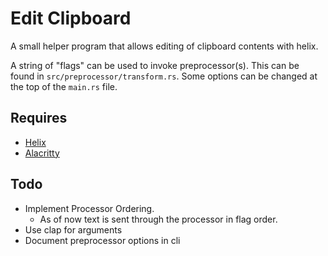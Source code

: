 # Edit Clipboard

A small helper program that allows editing of clipboard contents with helix.

A string of "flags" can be used to invoke preprocessor(s). This can be found in `src/preprocessor/transform.rs`. Some options can be changed at the top of the `main.rs` file.

## Requires

- [Helix](https://helix-editor.com/)
- [Alacritty](https://alacritty.org/)

## Todo

- Implement Processor Ordering.
  - As of now text is sent through the processor in flag order.
- Use clap for arguments
- Document preprocessor options in cli
